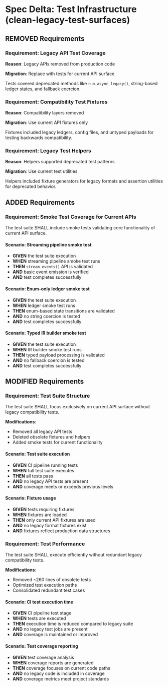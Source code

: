 # Spec Delta: Test Infrastructure (clean-legacy-test-surfaces)

## REMOVED Requirements

### Requirement: Legacy API Test Coverage

**Reason**: Legacy APIs removed from production code

**Migration**: Replace with tests for current API surface

Tests covered deprecated methods like `run_async_legacy()`, string-based ledger states, and fallback coercion.

### Requirement: Compatibility Test Fixtures

**Reason**: Compatibility layers removed

**Migration**: Use current API fixtures only

Fixtures included legacy ledgers, config files, and untyped payloads for testing backwards compatibility.

### Requirement: Legacy Test Helpers

**Reason**: Helpers supported deprecated test patterns

**Migration**: Use current test utilities

Helpers included fixture generators for legacy formats and assertion utilities for deprecated behavior.

## ADDED Requirements

### Requirement: Smoke Test Coverage for Current APIs

The test suite SHALL include smoke tests validating core functionality of current API surface.

#### Scenario: Streaming pipeline smoke test

- **GIVEN** the test suite execution
- **WHEN** streaming pipeline smoke test runs
- **THEN** `stream_events()` API is validated
- **AND** basic event emission is verified
- **AND** test completes successfully

#### Scenario: Enum-only ledger smoke test

- **GIVEN** the test suite execution
- **WHEN** ledger smoke test runs
- **THEN** enum-based state transitions are validated
- **AND** no string coercion is tested
- **AND** test completes successfully

#### Scenario: Typed IR builder smoke test

- **GIVEN** the test suite execution
- **WHEN** IR builder smoke test runs
- **THEN** typed payload processing is validated
- **AND** no fallback coercion is tested
- **AND** test completes successfully

## MODIFIED Requirements

### Requirement: Test Suite Structure

The test suite SHALL focus exclusively on current API surface without legacy compatibility tests.

**Modifications**:

- Removed all legacy API tests
- Deleted obsolete fixtures and helpers
- Added smoke tests for current functionality

#### Scenario: Test suite execution

- **GIVEN** CI pipeline running tests
- **WHEN** full test suite executes
- **THEN** all tests pass
- **AND** no legacy API tests are present
- **AND** coverage meets or exceeds previous levels

#### Scenario: Fixture usage

- **GIVEN** tests requiring fixtures
- **WHEN** fixtures are loaded
- **THEN** only current API fixtures are used
- **AND** no legacy format fixtures exist
- **AND** fixtures reflect production data structures

### Requirement: Test Performance

The test suite SHALL execute efficiently without redundant legacy compatibility tests.

**Modifications**:

- Removed ~260 lines of obsolete tests
- Optimized test execution paths
- Consolidated redundant test cases

#### Scenario: CI test execution time

- **GIVEN** CI pipeline test stage
- **WHEN** tests are executed
- **THEN** execution time is reduced compared to legacy suite
- **AND** no legacy test jobs are present
- **AND** coverage is maintained or improved

#### Scenario: Test coverage reporting

- **GIVEN** test coverage analysis
- **WHEN** coverage reports are generated
- **THEN** coverage focuses on current code paths
- **AND** no legacy code is included in coverage
- **AND** coverage metrics meet project standards
